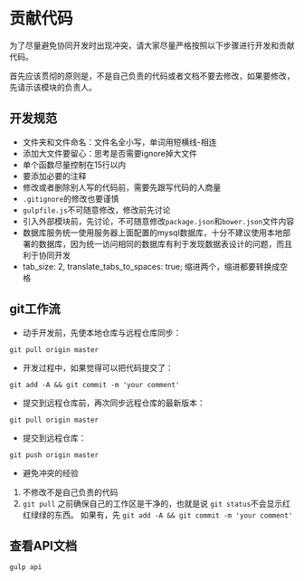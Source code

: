 #  贡献代码

为了尽量避免协同开发时出现冲突，请大家尽量严格按照以下步骤进行开发和贡献代码。

首先应该贯彻的原则是，不是自己负责的代码或者文档不要去修改，如果要修改，先请示该模块的负责人。

##  开发规范
* 文件夹和文件命名：文件名全小写，单词用短横线-相连
* 添加大文件要留心：思考是否需要ignore掉大文件
* 单个函数尽量控制在15行以内
* 要添加必要的注释
* 修改或者删除别人写的代码前，需要先跟写代码的人商量
* `.gitignore`的修改也要谨慎
* `gulpfile.js`不可随意修改，修改前先讨论
* 引入外部模块前，先讨论，不可随意修改`package.json`和`bower.json`文件内容
* 数据库服务统一使用服务器上面配置的mysql数据库，十分不建议使用本地部署的数据库，因为统一访问相同的数据库有利于发现数据表设计的问题，而且利于协同开发
* tab_size: 2, translate_tabs_to_spaces: true; 缩进两个，缩进都要转换成空格

##  git工作流

* 动手开发前，先使本地仓库与远程仓库同步：

```
git pull origin master
```

* 开发过程中，如果觉得可以把代码提交了：

```
git add -A && git commit -m 'your comment'
```

* 提交到远程仓库前，再次同步远程仓库的最新版本：

```
git pull origin master
```

* 提交到远程仓库：

```
git push origin master
```

* 避免冲突的经验
1. 不修改不是自己负责的代码
2. `git pull` 之前确保自己的工作区是干净的，也就是说 `git status`不会显示红红绿绿的东西。
如果有，先 `git add -A && git commit -m 'your comment'`


## 查看API文档
```
gulp api
```
